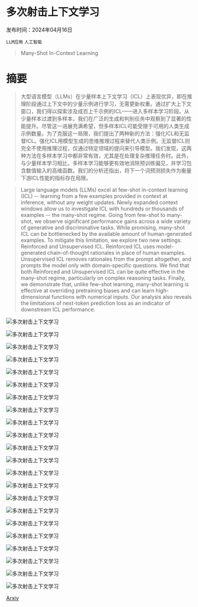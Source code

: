 # 多次射击上下文学习

发布时间：2024年04月16日

`LLM应用` `人工智能`

> Many-Shot In-Context Learning

# 摘要

> 大型语言模型（LLMs）在少量样本上下文学习（ICL）上表现优异，即在推理阶段通过上下文中的少量示例进行学习，无需更新权重。通过扩大上下文窗口，我们得以探索涉及成百上千示例的ICL——进入多样本学习阶段。从少量样本过渡到多样本，我们在广泛的生成和判别任务中观察到了显著的性能提升。尽管这一进展充满希望，但多样本ICL可能受限于可用的人类生成示例数量。为了克服这一局限，我们提出了两种新的方法：强化ICL和无监督ICL。强化ICL用模型生成的思维推理过程来替代人类示例。无监督ICL则完全不使用推理过程，仅通过特定领域的提问来引导模型。我们发现，这两种方法在多样本学习中都非常有效，尤其是在处理复杂推理任务时。此外，与少量样本学习相比，多样本学习能够更有效地消除预训练偏见，并学习包含数值输入的高维函数。我们的分析还指出，将下一个词预测损失作为衡量下游ICL性能的指标存在局限。

> Large language models (LLMs) excel at few-shot in-context learning (ICL) -- learning from a few examples provided in context at inference, without any weight updates. Newly expanded context windows allow us to investigate ICL with hundreds or thousands of examples -- the many-shot regime. Going from few-shot to many-shot, we observe significant performance gains across a wide variety of generative and discriminative tasks. While promising, many-shot ICL can be bottlenecked by the available amount of human-generated examples. To mitigate this limitation, we explore two new settings: Reinforced and Unsupervised ICL. Reinforced ICL uses model-generated chain-of-thought rationales in place of human examples. Unsupervised ICL removes rationales from the prompt altogether, and prompts the model only with domain-specific questions. We find that both Reinforced and Unsupervised ICL can be quite effective in the many-shot regime, particularly on complex reasoning tasks. Finally, we demonstrate that, unlike few-shot learning, many-shot learning is effective at overriding pretraining biases and can learn high-dimensional functions with numerical inputs. Our analysis also reveals the limitations of next-token prediction loss as an indicator of downstream ICL performance.

![多次射击上下文学习](../../../paper_images/2404.11018/x1.png)

![多次射击上下文学习](../../../paper_images/2404.11018/x2.png)

![多次射击上下文学习](../../../paper_images/2404.11018/x3.png)

![多次射击上下文学习](../../../paper_images/2404.11018/x4.png)

![多次射击上下文学习](../../../paper_images/2404.11018/x5.png)

![多次射击上下文学习](../../../paper_images/2404.11018/x6.png)

![多次射击上下文学习](../../../paper_images/2404.11018/x7.png)

![多次射击上下文学习](../../../paper_images/2404.11018/x8.png)

![多次射击上下文学习](../../../paper_images/2404.11018/x9.png)

![多次射击上下文学习](../../../paper_images/2404.11018/x10.png)

![多次射击上下文学习](../../../paper_images/2404.11018/x11.png)

![多次射击上下文学习](../../../paper_images/2404.11018/x12.png)

![多次射击上下文学习](../../../paper_images/2404.11018/x13.png)

![多次射击上下文学习](../../../paper_images/2404.11018/x14.png)

![多次射击上下文学习](../../../paper_images/2404.11018/x15.png)

![多次射击上下文学习](../../../paper_images/2404.11018/x16.png)

![多次射击上下文学习](../../../paper_images/2404.11018/x17.png)

![多次射击上下文学习](../../../paper_images/2404.11018/x18.png)

![多次射击上下文学习](../../../paper_images/2404.11018/x19.png)

![多次射击上下文学习](../../../paper_images/2404.11018/x20.png)

![多次射击上下文学习](../../../paper_images/2404.11018/x21.png)

![多次射击上下文学习](../../../paper_images/2404.11018/parity_from_scratch.png)

[Arxiv](https://arxiv.org/abs/2404.11018)